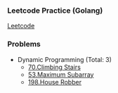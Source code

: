 ### Leetcode Practice (Golang)

[Leetcode](https://leetcode.com/)

### Problems
+ Dynamic Programming (Total: 3)
    * [70.Climbing Stairs](https://leetcode.com/problems/climbing-stairs/description/)
    * [53.Maximum Subarray](https://leetcode.com/problems/maximum-subarray/description/)
    * [198.House Robber](https://leetcode.com/problems/house-robber/description/)
    